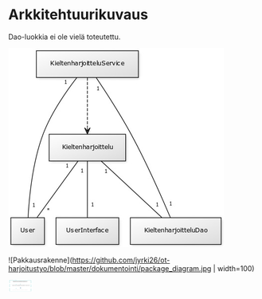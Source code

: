 # Arkkitehtuurikuvaus

Dao-luokkia ei ole vielä toteutettu.

![Luokkakaavio](https://github.com/jyrki26/ot-harjoitustyo/blob/master/dokumentointi/class_diagram.jpg)

![Pakkausrakenne](https://github.com/jyrki26/ot-harjoitustyo/blob/master/dokumentointi/package_diagram.jpg | width=100)

<img src="https://github.com/jyrki26/ot-harjoitustyo/blob/master/dokumentointi/package_diagram.jpg " height="24" width="48">